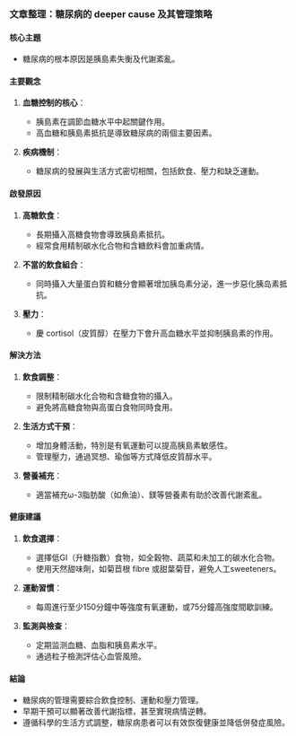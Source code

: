 ### 文章整理：糖尿病的 deeper cause 及其管理策略

#### 核心主題
- 糖尿病的根本原因是胰島素失衡及代謝紊亂。

#### 主要觀念
1. **血糖控制的核心**：
   - 胰島素在調節血糖水平中起關鍵作用。
   - 高血糖和胰島素抵抗是導致糖尿病的兩個主要因素。

2. **疾病機制**：
   - 糖尿病的發展與生活方式密切相關，包括飲食、壓力和缺乏運動。

#### 啟發原因
1. **高糖飲食**：
   - 長期攝入高糖食物會導致胰島素抵抗。
   - 經常食用精制碳水化合物和含糖飲料會加重病情。

2. **不當的飲食組合**：
   - 同時攝入大量蛋白質和糖分會顯著增加胰岛素分泌，進一步惡化胰岛素抵抗。

3. **壓力**：
   - 慶 cortisol（皮質醇）在壓力下會升高血糖水平並抑制胰島素的作用。

#### 解決方法
1. **飲食調整**：
   - 限制精制碳水化合物和含糖食物的攝入。
   - 避免將高糖食物與高蛋白食物同時食用。

2. **生活方式干預**：
   - 增加身體活動，特別是有氧運動可以提高胰島素敏感性。
   - 管理壓力，通過冥想、瑜伽等方式降低皮質醇水平。

3. **營養補充**：
   - 適當補充ω-3脂肪酸（如魚油）、鎂等營養素有助於改善代謝紊亂。

#### 健康建議
1. **飲食選擇**：
   - 選擇低GI（升糖指數）食物，如全穀物、蔬菜和未加工的碳水化合物。
   - 使用天然甜味劑，如菊苣根 fibre 或甜葉菊苷，避免人工sweeteners。

2. **運動習慣**：
   - 每周進行至少150分鐘中等強度有氧運動，或75分鐘高強度間歇訓練。

3. **監測與檢查**：
   - 定期监测血糖、血脂和胰島素水平。
   - 通過粒子檢測評估心血管風險。

#### 結論
- 糖尿病的管理需要綜合飲食控制、運動和壓力管理。
- 早期干預可以顯著改善代謝指標，甚至實現病情逆轉。
- 遵循科學的生活方式調整，糖尿病患者可以有效恢復健康並降低併發症風險。